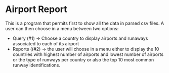 <h1>Airport Report</h1>

This is a program that permits first to show all the data in parsed csv files.
A user can then choose in a menu between two options: 

- Query (#1) -> Choose a country to display airports and runaways associated to each of its airport
- Reports ((#2) -> the user will choose in a menu either to display the 10 countries with highest number of airports and lowest number of airports or the type of runways per country or also the top 10 most common runway identifications.
